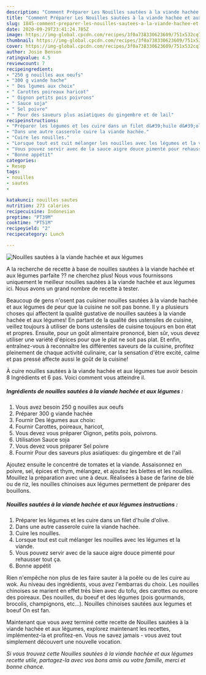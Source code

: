 ```yaml
---
description: "Comment Préparer Les Nouilles sautées à la viande hachée et aux légumes"
title: "Comment Préparer Les Nouilles sautées à la viande hachée et aux légumes"
slug: 1845-comment-preparer-les-nouilles-sautees-a-la-viande-hachee-et-aux-legumes
date: 2020-09-29T23:41:24.785Z
image: https://img-global.cpcdn.com/recipes/3f0a738330623609/751x532cq70/nouilles-sautees-a-la-viande-hachee-et-aux-legumes-photo-principale-de-la-recette.jpg
thumbnail: https://img-global.cpcdn.com/recipes/3f0a738330623609/751x532cq70/nouilles-sautees-a-la-viande-hachee-et-aux-legumes-photo-principale-de-la-recette.jpg
cover: https://img-global.cpcdn.com/recipes/3f0a738330623609/751x532cq70/nouilles-sautees-a-la-viande-hachee-et-aux-legumes-photo-principale-de-la-recette.jpg
author: Josie Benson
ratingvalue: 4.5
reviewcount: 7
recipeingredient:
- "250 g nouilles aux oeufs"
- "300 g viande hache"
- " Des lgumes aux choix"
- " Carottes poireaux haricot"
- " Oignon petits pois poivrons"
- " Sauce soja"
- " Sel poivre"
- " Pour des saveurs plus asiatiques du gingembre et de lail"
recipeinstructions:
- "Préparer les légumes et les cuire dans un filet d&#39;huile d&#39;olive."
- "Dans une autre casserole cuire la viande hachée."
- "Cuire les nouilles."
- "Lorsque tout est cuit mélanger les nouilles avec les légumes et la viande."
- "Vous pouvez servir avec de la sauce aigre douce pimenté pour rehausser tout ça."
- "Bonne appétit"
categories:
- Resep
tags:
- nouilles
- sautes
- 

katakunci: nouilles sautes  
nutrition: 273 calories
recipecuisine: Indonesian
preptime: "PT39M"
cooktime: "PT51M"
recipeyield: "2"
recipecategory: Lunch

---
```



![Nouilles sautées à la viande hachée et aux légumes](https://img-global.cpcdn.com/recipes/3f0a738330623609/751x532cq70/nouilles-sautees-a-la-viande-hachee-et-aux-legumes-photo-principale-de-la-recette.jpg)

A la recherche de recette à base de nouilles sautées à la viande hachée et aux légumes parfaite ?? ne cherchez plus! Nous vous fournissons uniquement le meilleur nouilles sautées à la viande hachée et aux légumes ici. Nous avons un grand nombre de recette à tester.

Beaucoup de gens n'osent pas cuisiner nouilles sautées à la viande hachée et aux légumes de peur que la cuisine ne soit pas bonne. Il y a plusieurs choses qui affectent la qualité gustative de nouilles sautées à la viande hachée et aux légumes! En partant de la qualité des ustensiles de cuisine, veillez toujours à utiliser de bons ustensiles de cuisine toujours en bon état et propres. Ensuite, pour un goût alimentaire prononcé, bien sûr, vous devez utiliser une variété d'épices pour que le plat ne soit pas plat. Et enfin, entraînez-vous à reconnaître les différentes saveurs de la cuisine, profitez pleinement de chaque activité culinaire, car la sensation d'être excité, calme et pas pressé affecte aussi le goût de la cuisine!

<!--inarticleads1-->

À cuire nouilles sautées à la viande hachée et aux légumes tue avoir besoin 8 Ingrédients et 6 pas. Voici comment vous atteindre il.

##### Ingrédients de nouilles sautées à la viande hachée et aux légumes :

1. Vous avez besoin 250 g nouilles aux oeufs
1. Préparer 300 g viande hachée
1. Fournir  Des légumes aux choix:
1. Fournir  Carottes, poireaux, haricot,
1. Vous devez vous préparer  Oignon, petits pois, poivrons.
1. Utilisation  Sauce soja
1. Vous devez vous préparer  Sel poivre
1. Fournir  Pour des saveurs plus asiatiques: du gingembre et de l&#39;ail


Ajoutez ensuite le concentré de tomates et la viande. Assaisonnez en poivre, sel, épices et thym, mélangez, et ajoutez les blettes et les nouilles. Mouillez la préparation avec une à deux. Réalisées à base de farine de blé ou de riz, les nouilles chinoises aux légumes permettent de préparer des bouillons. 

<!--inarticleads2-->

##### Nouilles sautées à la viande hachée et aux légumes instructions :

1. Préparer les légumes et les cuire dans un filet d&#39;huile d&#39;olive.
1. Dans une autre casserole cuire la viande hachée.
1. Cuire les nouilles.
1. Lorsque tout est cuit mélanger les nouilles avec les légumes et la viande.
1. Vous pouvez servir avec de la sauce aigre douce pimenté pour rehausser tout ça.
1. Bonne appétit


Rien n&#39;empêche non plus de les faire sauter à la poêle ou de les cuire au wok. Au niveau des ingrédients, vous avez l&#39;embarras du choix. Les nouilles chinoises se marient en effet très bien avec du tofu, des carottes ou encore des poireaux. Des nouilles, du boeuf et des légumes (pois gourmands, brocolis, champignons, etc…). Nouilles chinoises sautées aux legumes et boeuf On est fan. 

<!--inarticleads1-->

<p>
Maintenant que vous avez terminé cette recette de Nouilles sautées à la viande hachée et aux légumes, explorez maintenant les recettes, implémentez-la et profitez-en. Vous ne savez jamais - vous avez tout simplement découvert une nouvelle vocation.
</p>

<p>
<i>Si vous trouvez cette Nouilles sautées à la viande hachée et aux légumes recette utile, partagez-la avec vos bons amis ou votre famille, merci et bonne chance.</i>
</p>
